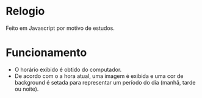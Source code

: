 # Relogio

Feito em Javascript por motivo de estudos.

# Funcionamento

- O horário exibido é obtido do computador.
- De acordo com o a hora atual, uma imagem é exibida e uma cor de background é setada para representar um período do dia (manhã, tarde ou noite).
